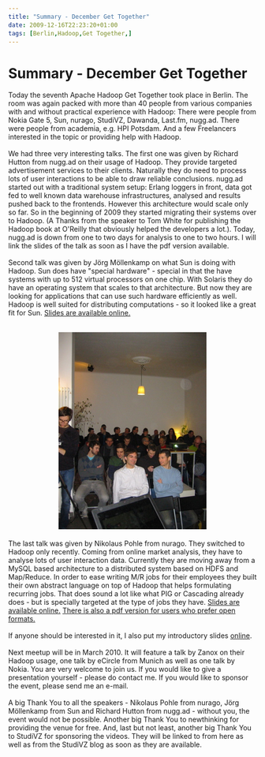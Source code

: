 ```yaml
---
title: "Summary - December Get Together"
date: 2009-12-16T22:23:20+01:00
tags: [Berlin,Hadoop,Get Together,]
---
```


# Summary - December Get Together


Today the seventh Apache Hadoop Get Together took place in Berlin. The room was again packed with more than 40 people 
from various companies with and without practical experience with Hadoop: There were people from Nokia Gate 5, Sun, 
nurago, StudiVZ, Dawanda, Last.fm, nugg.ad. There were people from academia, e.g. HPI Potsdam. And a few Freelancers 
interested in the topic or providing help with Hadoop. <br><br>We had three very interesting talks. The first one was 
given by Richard Hutton from nugg.ad on their usage of Hadoop. They provide targeted advertisement services to their 
clients. Naturally they do need to process lots of user interactions to be able to draw reliable conclusions. nugg.ad 
started out with a traditional system setup: Erlang loggers in front, data got fed to well known data warehouse 
infrastructures, analysed and results pushed back to the frontends. However this architecture would scale only so far. 
So in the beginning of 2009 they started migrating their systems over to Hadoop. (A Thanks from the speaker to Tom 
White for publishing the Hadoop book at O'Reilly that obviously helped the developers a lot.). Today, nugg.ad is down 
from one to two days for analysis to one to two hours. I will link the slides of the talk as soon as I have the pdf 
version available.<br><br>Second talk was given by Jörg Möllenkamp on what Sun is doing with Hadoop. Sun does have 
"special hardware" - special in that the have systems with up to 512 virtual processors on one chip. With Solaris they 
do have an operating system that scales to that architecture. But now they are looking for applications that can use 
such hardware efficiently as well. Hadoop is well suited for distributing computations - so it looked like a great fit 
for Sun. <a href="http://www.isabel-drost.de/hadoop/slides/hadoop.sun.pdf">Slides are available 
online.</a><br><center><br><img src="/IMG_3688.jpg"><br></center><br>The last 
talk was given by Nikolaus Pohle from nurago. They switched to Hadoop only recently. Coming from online market 
analysis, they have to analyse lots of user interaction data. Currently they are moving away from a MySQL based 
architecture to a distributed system based on HDFS and Map/Reduce. In order to ease writing M/R jobs for their 
employees they built their own abstract language on top of Hadoop that helps formulating recurring jobs. That does 
sound a lot like what PIG or Cascading already does - but is specially targeted at the type of jobs they have. <a 
href="http://www.isabel-drost.de/hadoop/slides/nurago.pptx">Slides are available online.</a> <a 
href="http://www.isabel-drost.de/hadoop/slides/nurago.pdf">There is also a pdf version for users who prefer open 
formats.</a><br><br>If anyone should be interested in it, I also put my introductory slides <a 
href="http://www.isabel-drost.de/hadoop/slides/Danke_Hadoop_Dez_09.pdf">online</a>.<br><br>Next meetup will be in March 
2010. It will feature a talk by Zanox on their Hadoop usage, one talk by eCircle from Munich as well as one talk by 
Nokia. You are very welcome to join us. If you would like to give a presentation yourself - please do contact me. If 
you would like to sponsor the event, please send me an e-mail.<br><br>A big Thank You to all the speakers - Nikolaus 
Pohle from nurago, Jörg Möllenkamp from Sun and Richard Hutton from nugg.ad - without you, the event would not be 
possible. Another big Thank You to newthinking for providing the venue for free. And, last but not least, another big 
Thank You to StudiVZ for sponsoring the videos. They will be linked to from here as well as from the StudiVZ blog as 
soon as they are available.
